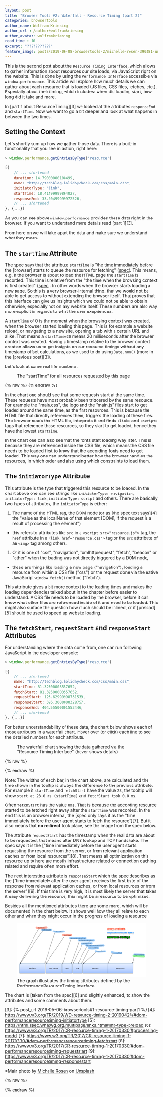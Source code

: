 ```yaml
---
layout: post
title: "Browser Tools #2: Waterfall - Resource Timing (part 2)"
categories: browsertools
author_name: Wolfram Kriesing
author_url : /author/wolframkriesing
author_avatar: wolframkriesing
read_time : 10
excerpt: "???????????"
feature_image: posts/2019-06-08-browsertools-2/michelle-rosen-390381-unsplash.jpg
---
```


This is the second post about the `Resource Timing Interface`, which allows to gather information about resources our site loads, via JavaScript right on the website. This is done by using the `Performance Interface` accessible via `window.performance`. This article will explore how much details we can gather about each resource that is loaded (JS files, CSS files, fetches, etc.). Especially about their timing, which includes: when did loading start, how long did it take and more.

In [part 1 about ResourceTiming][3] we looked at the attributes `responseEnd` and `startTime`. Now we want to go a bit deeper and look at what happens in between the two times. 

## Setting the Context

Let's shortly sum up how we gather those data. There is a built-in functionality that you see in action, right here:

```js
> window.performance.getEntriesByType('resource')
```

```js
[{
    // ... shortened
    duration: 14.79000000108499,
    name: "http://techblog.holidaycheck.com/css/main.css",
    initiatorType: "link",
    startTime: 18.41499999864027,
    responseEnd: 33.20499999972526,
    // ... shortened
}, {...}]
```

As you can see above `window.performance` provides these data right in the browser. If you want to understand more details read [part 1][3].

From here on we will take apart the data and make sure we understand what they mean.

## The `startTime` Attribute

The spec says that the attribute `startTime` is "the time immediately before the [browser] starts to queue the resource for fetching" ([spec][2]). This means, e.g. if the browser is about to load the HTML page the `startTime` is recorded. This time is relative from the "the time when the browsing context is first created" ([spec][1]). In other words when the browser starts loading a new page. So this is a very browser-internal thing, that we would not be able to get access to without extending the browser itself. That proves that this interface can give us insights which we could not be able to obtain otherwise, especially not on any website itself. These numbers are also way more explicit in regards to what the user exepriences.

A `startTime` of 0 is the moment when the browsing context was created, when the browser started loading this page. This is for example a website reload, or navigating to a new site, opening a tab with a certain URL and alike. That means a `startTime=20` means 20 milliseconds after the browser context was created. Having a timestamp relative to the browser context creation allows us to get insights on our resource timings without any timestamp offset calculations, as we used to do using `Date.now()` (more in the [previous post][3]).

Let's look at some real life numbers:

<figure>
    <hc-chart id="waterfall-chart-1" style="height: 350px;"></hc-chart>
    <figcaption>The "startTime" for all resources requested by this page</figcaption>
</figure>
{% raw %}
<script type="text/javascript">
  window.__loadChartFunctions__ = [];
  window.__loadChartFunctions__.push(() => {
    const chart = document.querySelector('#waterfall-chart-1');
    const resources = [
      ...window.performance.getEntriesByType('navigation'),
      ...window.performance.getEntriesByType('resource'),
    ];
    const startTimes = resources.map(
      resource => ({label: `${resource.name} - (initiatorType: ${resource.initiatorType})`, value: resource.startTime}));
    chart.updateChartData(startTimes);
  });
</script>
{% endraw %}

In the chart one should see that some requests start at the same time. These requests have most probably been triggered by the same resource. For example the "main.css", the logo and the "main.js" files start to get loaded around the same time, as the first resources. This is because the HTML file that directly references them, triggers the loading of these files. The browser reads the HTML file, interprets it and finds `<link>` and `<script>` tags that reference those resources, so they start to get loaded, hence they have the lowest `startTime`. 

In the chart one can also see that the fonts start loading way later. This is because they are referenced inside the CSS file, which means the CSS file needs to be loaded first to know that the according fonts need to get loaded. This way one can understand better how the browser handles the resources, in which order and also using which constraints to load them.

## The `initiatorType` Attribute

This attribute is the type that triggered this resource to be loaded. In the chart above one can see strings like `initiatorType: navigation`, `initiatorType: link`, `initiatorType: script` and others. There are basically two types of attributes, the `initiatorType` is either: 
1. The name of the HTML tag, the DOM node (or as [the spec text says][4] the "value as the localName of that element [DOM], if the request is a result of processing the element"),
  * this refers to attributes like `src` in a `<script src="resource.js">` tag, the `href` attribute in a `<link href="resource.css">` tag or the `src` atttribute of an `<img>` tag among others.
1. Or it is one of "css", "navigation", "xmlhttprequest", "fetch", "beacon" or "other" when the loading was not directly triggered by a DOM node,
  * these are things like loading a new page ("navigation"), loading a resource from within a CSS file ("css") or the request done via the native JavaScript `window.fetch()` method ("fetch").

This attribute gives a bit more context to the loading times and makes the loading dependencies talked about in the chapter before easier to understand. A CSS file needs to be loaded by the browser, before it can know what other files are referenced inside of it and need to be loaded. This might also surface the question how much should be inlined, or if [preload][5] should be used to speed up website loading.

## The `fetchStart`, `requestStart` and `responseStart` Attributes

For understanding where the data come from, one can run following JavaScript in the developer console:

```js
> window.performance.getEntriesByType('resource')
```

```js
[{
    // ... shortened
    name: "http://techblog.holidaycheck.com/css/main.css",
    startTime: 81.32500003557652,
    fetchStart: 81.32500003557652,
    requestStart: 123.62999998731539,
    responseStart: 395.3000000328757,
    responseEnd: 404.55500001553446,
    // ... shortened
}, {...}]
```

For better understandability of these data, the chart below shows each of those attributes in a waterfall chart. Hover over (or click) each line to see the detailed numbers for each attribute.

<figure>
    <hc-chart id="waterfall-chart-2" style="height: 350px;"></hc-chart>
    <figcaption>The waterfall chart showing the data gathered via the "Resource Timing Interface" (hover shows details)</figcaption>
</figure>

{% raw %}
<script type="text/javascript">
  window.__loadChartFunctions__.push(() => {
    const chart = document.querySelector('#waterfall-chart-2');
    const resources = [
      ...window.performance.getEntriesByType('navigation'),
      ...window.performance.getEntriesByType('resource'),
    ];
    const times = resources.map(
      resource => ({label: resource.name, values: [
        resource.startTime,
        resource.fetchStart,
        resource.requestStart || resource.fetchStart,
        resource.responseStart || resource.fetchStart,
        resource.responseEnd,
      ]}));
    const valueLabels = [
      'start at ${value} ms (startTime)', 
      'fetchStart took ${value} ms', 
      'requestStart took ${value} ms',
      'responseStart took ${value} ms',
      'responseEnd took ${value} ms',
    ];
    chart.updateStackedWaterfallData(times, {valueLabels, precision: 1});
  });
</script>
{% endraw %}

Note: The widths of each bar, in the chart above, are calculated and the time shown in the tooltip is always the difference to the previous attribute. For example if `startTime` and `fetchStart` have the value `23`, the tooltip will show `start at 23.0 ms (startTime)` and `fetchStart took 0.0 ms`.

Often `fetchStart` has the value `0ms`. That is because the according resource started to be fetched right away after the `startTime` was recorded. In the end this is an browser internal, the [spec only says it as the "time immediately before the user agent starts to fetch the resource"][7]. But it also means that **no redirect** took place, see the image from the spec below.

The attribute `requestStart` has the timestamp when the real data are about to be requested, that means after DNS lookup and TCP handshake. The spec says it is the ["time immediately before the user agent starts requesting the resource from the server, or from relevant application caches or from local resources"][8]. That means all optimization on this resource up to here are mostly infrastructure related or connection caching related and require often more effort.

The next interesting attribute is `responseStart` which the spec describes as the ["time immediately after the user agent receives the first byte of the response from relevant application caches, or from local resources or from the server"][9]. If this time is very high, it is most likely the server that takes it easy delivering the resource, this might be a resource to be optimized.

Besides all the mentioned attributes there are some more, which will be documented in the chart below. It shows well how they all relate to each other and when they might occur in the progress of loading a resource.

<figure>
    <img src="/img/posts/2019-06-08-browsertools-2/resource-timing-overview-modified.png" alt="resource-timing-overview" class="centered" />
    <figcaption>The graph illustrates the timing attributes defined by the PerformanceResourceTiming interface</figcaption>
</figure>

The chart is [taken from the spec][6] and slightly enhanced, to show the attributes and some comments about them.




[1]: https://www.w3.org/TR/hr-time-2/#dfn-time-origin
[2]: https://www.w3.org/TR/2019/WD-resource-timing-2-20190424/#sec-performanceresourcetiming
[3]: {% post_url 2019-05-06-browsertools#1-resource-timing-part1 %}
[4]: https://www.w3.org/TR/2019/WD-resource-timing-2-20190424/#dom-performanceresourcetiming-initiatortype
[5]: https://html.spec.whatwg.org/multipage/links.html#link-type-preload
[6]: https://www.w3.org/TR/2017/CR-resource-timing-1-20170330/#processing-model
[7]: https://www.w3.org/TR/2017/CR-resource-timing-1-20170330/#dom-performanceresourcetiming-fetchstart
[8]: https://www.w3.org/TR/2017/CR-resource-timing-1-20170330/#dom-performanceresourcetiming-requeststart
[9]: https://www.w3.org/TR/2017/CR-resource-timing-1-20170330/#dom-performanceresourcetiming-responsestart

*Main photo by <a href="https://unsplash.com/photos/MmPamQEr-ec?utm_source=unsplash&utm_medium=referral&utm_content=creditCopyText">Michelle Rosen</a> on <a href="https://unsplash.com/?utm_source=unsplash&utm_medium=referral&utm_content=creditCopyText">Unsplash</a><br />


{% raw %}
<script type="text/javascript">
  (() => {
    const onLoaded = () => {
      window.customElements.whenDefined('hc-chart').then(() => {
        window.addEventListener('load', () => {
          window.__loadChartFunctions__.forEach(fn => fn());
        });
      });
    };
    const scriptTag = document.createElement('script');
    scriptTag.onload = onLoaded;
    scriptTag.setAttribute('type', 'module');
//    scriptTag.setAttribute('src', 'https://holidaycheck.github.io/hc-live-chart-component/HcChart.js');
    scriptTag.setAttribute('src', 'http://localhost:9898/src/HcChart.js');
    document.head.insertBefore(scriptTag, document.head.childNodes[0]);
  })();
</script>
{% endraw %}

